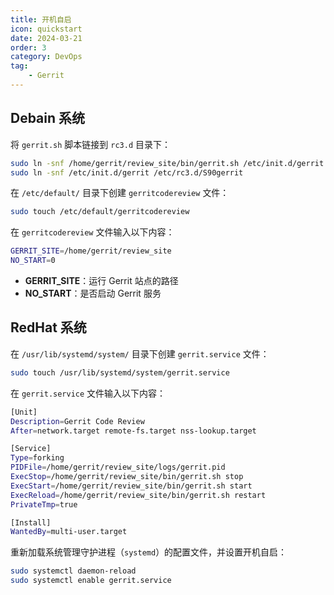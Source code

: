 ```yaml
---
title: 开机自启
icon: quickstart
date: 2024-03-21
order: 3
category: DevOps
tag:
    - Gerrit
---
```


## Debain 系统

将 `gerrit.sh` 脚本链接到 `rc3.d` 目录下：

```bash
sudo ln -snf /home/gerrit/review_site/bin/gerrit.sh /etc/init.d/gerrit
sudo ln -snf /etc/init.d/gerrit /etc/rc3.d/S90gerrit
```

在 `/etc/default/` 目录下创建 `gerritcodereview` 文件：

```bash
sudo touch /etc/default/gerritcodereview
```

在 `gerritcodereview` 文件输入以下内容：

```bash
GERRIT_SITE=/home/gerrit/review_site
NO_START=0
```

- **GERRIT_SITE**：运行 Gerrit 站点的路径
- **NO_START**：是否启动 Gerrit 服务

## RedHat 系统

在 `/usr/lib/systemd/system/` 目录下创建 `gerrit.service` 文件：

```bash
sudo touch /usr/lib/systemd/system/gerrit.service
```

在 `gerrit.service` 文件输入以下内容：

```bash
[Unit]
Description=Gerrit Code Review
After=network.target remote-fs.target nss-lookup.target

[Service]
Type=forking
PIDFile=/home/gerrit/review_site/logs/gerrit.pid
ExecStop=/home/gerrit/review_site/bin/gerrit.sh stop
ExecStart=/home/gerrit/review_site/bin/gerrit.sh start
ExecReload=/home/gerrit/review_site/bin/gerrit.sh restart
PrivateTmp=true

[Install]
WantedBy=multi-user.target
```

重新加载系统管理守护进程（`systemd`）的配置文件，并设置开机自启：

```bash
sudo systemctl daemon-reload
sudo systemctl enable gerrit.service
```
